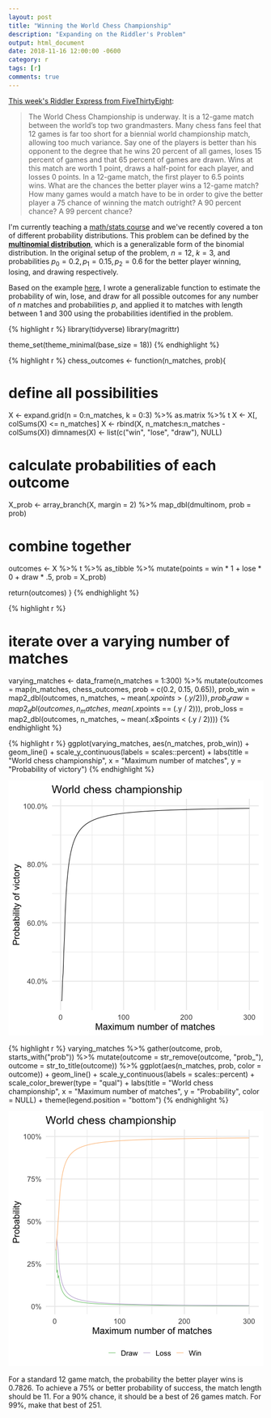```yaml
---
layout: post
title: "Winning the World Chess Championship"
description: "Expanding on the Riddler's Problem"
output: html_document
date: 2018-11-16 12:00:00 -0600
category: r
tags: [r]
comments: true
---
```




[This week's Riddler Express from FiveThirtyEight](https://fivethirtyeight.com/features/the-riddler-just-had-to-go-and-reinvent-beer-pong/):

> The World Chess Championship is underway. It is a 12-game match between the world’s top two grandmasters. Many chess fans feel that 12 games is far too short for a biennial world championship match, allowing too much variance.
    Say one of the players is better than his opponent to the degree that he wins 20 percent of all games, loses 15 percent of games and that 65 percent of games are drawn. Wins at this match are worth 1 point, draws a half-point for each player, and losses 0 points. In a 12-game match, the first player to 6.5 points wins.
    What are the chances the better player wins a 12-game match? How many games would a match have to be in order to give the better player a 75 chance of winning the match outright? A 90 percent chance? A 99 percent chance?
    
I'm currently teaching a [math/stats course](https://css18.github.io/) and we've recently covered a ton of different probability distributions. This problem can be defined by the [**multinomial distribution**](https://en.wikipedia.org/wiki/Multinomial_distribution), which is a generalizable form of the binomial distribution. In the original setup of the problem, $n=12$, $k=3$, and probabilities $p_0 = 0.2, p_1 = 0.15, p_2 = 0.6$ for the better player winning, losing, and drawing respectively.

Based on the example [here](https://rpubs.com/JanpuHou/296336), I wrote a generalizable function to estimate the probability of win, lose, and draw for all possible outcomes for any number of $n$ matches and probabilities $p$, and applied it to matches with length between 1 and 300 using the probabilities identified in the problem.


{% highlight r %}
library(tidyverse)
library(magrittr)

theme_set(theme_minimal(base_size = 18))
{% endhighlight %}


{% highlight r %}
chess_outcomes <- function(n_matches, prob){
  # define all possibilities
  X <- expand.grid(n = 0:n_matches,
                   k = 0:3) %>%
    as.matrix %>%
    t
  X <- X[, colSums(X) <= n_matches]
  X <- rbind(X, n_matches:n_matches - colSums(X))
  dimnames(X) <- list(c("win", "lose", "draw"), NULL)
  
  # calculate probabilities of each outcome
  X_prob <- array_branch(X, margin = 2) %>%
    map_dbl(dmultinom, prob = prob)
  
  # combine together
  outcomes <- X %>%
    t %>%
    as_tibble %>%
    mutate(points = win * 1 + lose * 0 + draw * .5,
           prob = X_prob)
  
  return(outcomes)
}
{% endhighlight %}


{% highlight r %}
# iterate over a varying number of matches
varying_matches <- data_frame(n_matches = 1:300) %>%
  mutate(outcomes = map(n_matches, chess_outcomes, prob = c(0.2, 0.15, 0.65)),
         prob_win = map2_dbl(outcomes, n_matches, ~ mean(.x$points > (.y / 2))),
         prob_draw = map2_dbl(outcomes, n_matches, ~ mean(.x$points == (.y / 2))),
         prob_loss = map2_dbl(outcomes, n_matches, ~ mean(.x$points < (.y / 2))))
{% endhighlight %}


{% highlight r %}
ggplot(varying_matches, aes(n_matches, prob_win)) +
  geom_line() +
  scale_y_continuous(labels = scales::percent) +
  labs(title = "World chess championship",
       x = "Maximum number of matches",
       y = "Probability of victory")
{% endhighlight %}

![center](/figs/2018-11-16-world-chess-championship/plot-results-1.png)

{% highlight r %}
varying_matches %>%
  gather(outcome, prob, starts_with("prob")) %>%
  mutate(outcome = str_remove(outcome, "prob_"),
         outcome = str_to_title(outcome)) %>%
  ggplot(aes(n_matches, prob, color = outcome)) +
  geom_line() +
  scale_y_continuous(labels = scales::percent) +
  scale_color_brewer(type = "qual") +
  labs(title = "World chess championship",
       x = "Maximum number of matches",
       y = "Probability",
       color = NULL) +
  theme(legend.position = "bottom")
{% endhighlight %}

![center](/figs/2018-11-16-world-chess-championship/plot-results-2.png)

For a standard 12 game match, the probability the better player wins is 0.7826. To achieve a 75% or better probability of success, the match length should be 11. For a 90% chance, it should be a best of 26 games match. For 99%, make that best of 251.

